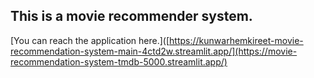 ## This is a movie recommender system.

[You can reach the application here.]([https://kunwarhemkireet-movie-recommendation-system-main-4ctd2w.streamlit.app/](https://movie-recommendation-system-tmdb-5000.streamlit.app/) 
